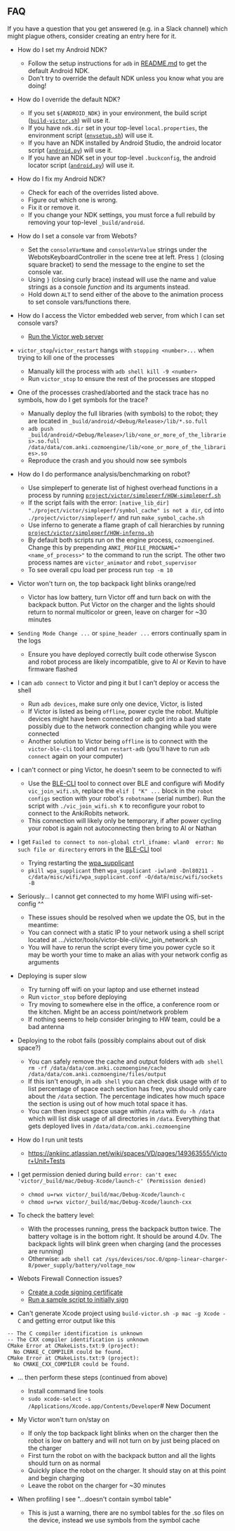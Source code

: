 ## FAQ

If you have a question that you get answered (e.g. in a Slack channel) which might plague others, consider creating an entry here for it.

* How do I set my Android NDK?
  - Follow the setup instructions for `adb` in [README.md](/README.md) to get the default Android NDK.
  - Don't try to override the default NDK unless you know what you are doing!

* How do I override the default NDK?
  - If you set `${ANDROID_NDK}` in your environment, the build script ([`build-victor.sh`](/project/victor/build-victor.sh)) will use it.
  - If you have `ndk.dir` set in your top-level `local.properties`, the environment script ([`envsetup.sh`](/project/victor/envsetup.sh)) will use it.
  - If you have an NDK installed by Android Studio, the android locator script ([`android.py`](/tools/build/tools/ankibuild/android.py)) will use it.
  - If you have an NDK set in your top-level `.buckconfig`, the android locator script ([`android.py`](/tools/build/tools/ankibuild/android.py)) will use it.

* How do I fix my Android NDK?
  - Check for each of the overrides listed above.
  - Figure out which one is wrong.
  - Fix it or remove it.
  - If you change your NDK settings, you must force a full rebuild by removing your top-level `_build/android`.

* How do I set a console var from Webots?
  - Set the `consoleVarName` and `consoleVarValue` strings under the WebotsKeyboardController in the scene tree at left. Press `]` (closing square bracket) to send the message to the engine to set the console var. 
  - Using `}` (closing curly brace) instead will use the name and value strings as a console _function_ and its arguments instead.
  - Hold down `ALT` to send either of the above to the animation process to set console vars/functions there.

* How do I access the Victor embedded web server, from which I can set console vars?
  - [Run the Victor web server](/docs/development/web-server.md) 
  
* `victor_stop`/`victor_restart` hangs with `stopping <number>...` when trying to kill one of the processes
  - Manually kill the process with `adb shell kill -9 <number>`
  - Run `victor_stop` to ensure the rest of the processes are stopped
  
* One of the processes crashed/aborted and the stack trace has no symbols, how do I get symbols for the trace?
  - Manually deploy the full libraries (with symbols) to the robot; they are located in `_build/android/<Debug/Release>/lib/*.so.full`
  - `adb push _build/android/<Debug/Release>/lib/<one_or_more_of_the_libraries>.so.full /data/data/com.anki.cozmoengine/lib/<one_or_more_of_the_libraries>.so`
  - Reproduce the crash and you should now see symbols
  
* How do I do performance analysis/benchmarking on robot?
  - Use simpleperf to generate list of highest overhead functions in a process by running [`project/victor/simpleperf/HOW-simpleperf.sh`](/project/victor/simpleperf/HOW-simpleperf.sh)
  - If the script fails with the error: `[native_lib_dir] "./project/victor/simpleperf/symbol_cache" is not a dir`, cd into `./project/victor/simpleperf/` and run `make_symbol_cache.sh`
  - Use inferno to generate a flame graph of call hierarchies by running [`project/victor/simpleperf/HOW-inferno.sh`](/project/victor/simpleperf/HOW-inferno.sh)
  - By default both scripts run on the engine process, `cozmoengined`. Change this by prepending `ANKI_PROFILE_PROCNAME="<name_of_process>"` to the command to run the script. The other two process names are `victor_animator` and `robot_supervisor`
  - To see overall cpu load per process run `top -m 10`
  
* Victor won't turn on, the top backpack light blinks orange/red
  - Victor has low battery, turn Victor off and turn back on with the backpack button. Put Victor on the charger and the lights should return to normal multicolor or green, leave on charger for ~30 minutes
  
* `Sending Mode Change ...` or `spine_header ...` errors continually spam in the logs
  - Ensure you have deployed correctly built code otherwise Syscon and robot process are likely incompatible, give to Al or Kevin to have firmware flashed
  
* I can `adb connect` to Victor and ping it but I can't deploy or access the shell
  - Run `adb devices`, make sure only one device, Victor, is listed
  - If Victor is listed as being `offline`, power cycle the robot. Multiple devices might have been connected or adb got into a bad state possibly due to the network connection changing while you were connected
  - Another solution to Victor being `offline` is to connect with the `victor-ble-cli` tool and run `restart-adb` (you'll have to run `adb connect` again on your computer)
  
* I can't connect or ping Victor, he doesn't seem to be connected to wifi
  - Use the [BLE-CLI](../tools/victor-ble-cli) tool to connect over BLE and configure wifi
    Modify `vic_join_wifi.sh`, replace the `elif [ "K" ...` block in the `robot configs` section with your robot's `robotname` (serial number). Run the script with `./vic_join_wifi.sh K` to reconfigure your robot to connect to the AnkiRobits network.
  - This connection will likely only be temporary, if after power cycling your robot is again not autoconnecting then bring to Al or Nathan
  
* I get `Failed to connect to non-global ctrl_ifname: wlan0  error: No such file or directory` errors in the [BLE-CLI](../tools/victor-ble-cli) tool
  - Trying restarting the [wpa_supplicant](https://en.wikipedia.org/wiki/Wpa_supplicant)
  - `pkill wpa_supplicant` then `wpa_supplicant -iwlan0 -Dnl80211 -c/data/misc/wifi/wpa_supplicant.conf -O/data/misc/wifi/sockets -B`

* Seriously... I cannot get connected to my home WIFI using wifi-set-config ^^
  - These issues should be resolved when we update the OS, but in the meantime:
  - You can connect with a static IP to your network using a shell script located at .../victor/tools/victor-ble-cli/vic_join_network.sh
  - You will have to rerun the script every time you power cycle so it may be worth your time to make an alias with your network config as arguments

* Deploying is super slow
  - Try turning off wifi on your laptop and use ethernet instead
  - Run `victor_stop` before deploying
  - Try moving to somewhere else in the office, a conference room or the kitchen. Might be an access point/network problem
  - If nothing seems to help consider bringing to HW team, could be a bad antenna
  
* Deploying to the robot fails (possibly complains about out of disk space?)
  - You can safely remove the cache and output folders with `adb shell rm -rf /data/data/com.anki.cozmoengine/cache /data/data/com.anki.cozmoengine/files/output`
  - If this isn't enough, in `adb shell` you can check disk usage with `df` to list percentage of space each section has free, you should only care about the `/data` section. The percentage indicates how much space the section is using out of how much total space it has.
  - You can then inspect space usage within `/data` with `du -h /data` which will list disk usage of all directories in `/data`.    Everything that gets deployed lives in `/data/data/com.anki.cozmoengine`
  
* How do I run unit tests
  - https://ankiinc.atlassian.net/wiki/spaces/VD/pages/149363555/Victor+Unit+Tests

* I get permission denied during build `error: can't exec 'victor/_build/mac/Debug-Xcode/launch-c' (Permission denied)`
  - `chmod u=rwx victor/_build/mac/Debug-Xcode/launch-c`
  - `chmod u=rwx victor/_build/mac/Debug-Xcode/launch-cxx`

* To check the battery level:
  - With the processes running, press the backpack button twice. The battery voltage is in the bottom right. It should be around 4.0v. The backpack lights will blink green when charging (and the processes are running)
  - Otherwise: `adb shell cat /sys/devices/soc.0/qpnp-linear-charger-8/power_supply/battery/voltage_now`
  
* Webots Firewall Connection issues?
  - [Create a code signing certificate](/project/build-scripts/webots/FirewallCertificateInstructions.md)
  - [Run a sample script to initially sign](/simulator/README.md#firewall)

* Can't generate Xcode project using `build-victor.sh -p mac -g Xcode -C` and getting error output like this
```
-- The C compiler identification is unknown
-- The CXX compiler identification is unknown
CMake Error at CMakeLists.txt:9 (project):
  No CMAKE_C_COMPILER could be found.
CMake Error at CMakeLists.txt:9 (project):
  No CMAKE_CXX_COMPILER could be found.
```

  * ... then perform these steps (continued from above)
   	* Install command line tools
    * `sudo xcode-select -s /Applications/Xcode.app/Contents/Developer`# New Document
    
* My Victor won't turn on/stay on
  - If only the top backpack light blinks when on the charger then the robot is low on battery and will not turn on by just being placed on the charger
  - First turn the robot on with the backpack button and all the lights should turn on as normal
  - Quickly place the robot on the charger. It should stay on at this point and begin charging
  - Leave the robot on the charger for ~30 minutes

* When profiling I see "...doesn't contain symbol table"
  - This is just a warning, there are no symbol tables for the .so files on the device, instead we use symbols from the symbol cache
